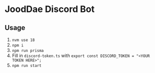 # JoodDae Discord Bot

## Usage

1. `nvm use 18`
2. `npm i`
3. `npm run prisma`
4. Fill in `discord-token.ts` with `export const DISCORD_TOKEN = "<YOUR TOKEN HERE>";`
5. `npm run start`
